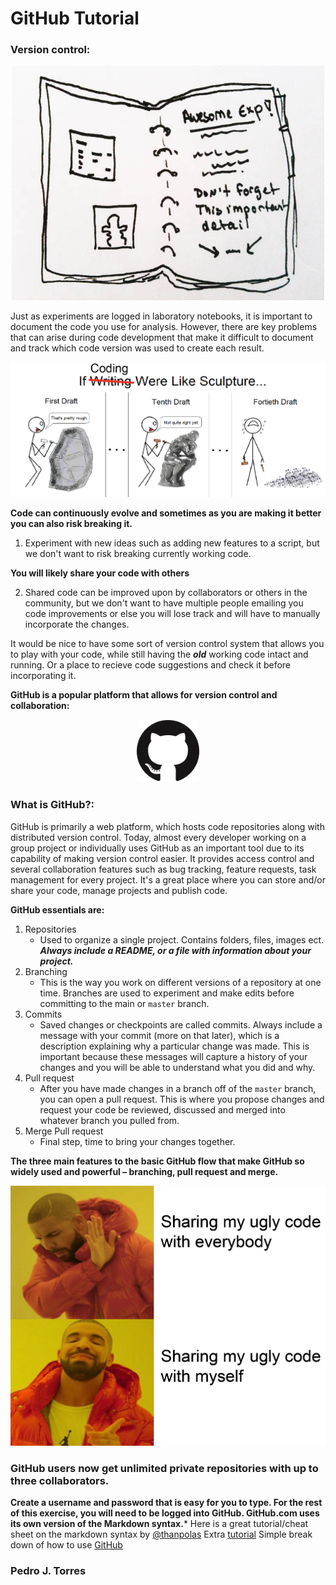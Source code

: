 # GitHub Tutorial

### Version control:
<p align="center">
 <img src="./figures/labnotebook.jpg" width="500">
</p>

Just as experiments are logged in laboratory notebooks, it is important to document the code you use for analysis. However, there are key problems that can arise during code development that make it difficult to document and track which code version was used to create each result. 

<p align="center">
 <img src="./figures/codevssculpture.png" width="700">
</p>

**Code can continuously evolve and sometimes as you are making it better you can also risk breaking it.**
1. Experiment with new ideas such as adding new features to a script, but we don't want to risk breaking currently working code.

**You will likely share your code with others**

2. Shared code can be improved upon by collaborators or others in the community, but we don't want to have multiple people emailing you code improvements or else you will lose track and will have to manually incorporate the changes.
 
It would be nice to have some sort of version control system that allows you to play with your code, while still having the ***old*** working code intact and running. Or a place to recieve code suggestions and check it before incorporating it.

**GitHub is a popular platform that allows for version control and collaboration:**
<p align="center">
 <img src="./figures/GitHub-Mark.png " width="100">
</p>

### What is GitHub?:
GitHub is primarily a web platform, which hosts code repositories along with distributed version control. Today, almost every developer working on a group project or individually uses GitHub as an important tool due to its capability of making version control easier. It provides access control and several collaboration features such as bug tracking, feature requests, task management for every project. It's a great place where you can store and/or share your code, manage projects and publish code. 

**GitHub essentials are:**
1. Repositories
    - Used to organize a single project. Contains folders, files, images ect. ***Always include a README, or a file with information about your project.*** 
2.  Branching
    - This is the way you work on different versions of a repository at one time. Branches are used to experiment and make edits before committing  to the main or ```master``` branch. 
3.  Commits
    - Saved changes or checkpoints are called commits. Always include a message with your commit (more on that later), which is a description explaining why a particular change was made. This is important because these messages will capture a history of your changes and you will be able to understand what you did and why.
4.  Pull request
    - After you have made changes in a branch off of the ```master``` branch, you can open a pull request. This is where you propose changes and request your code be reviewed, discussed and merged into whatever branch you pulled from.
4.  Merge Pull request
    - Final step, time to bring  your changes together.
   
**The three main features to the basic GitHub flow that make GitHub so widely used and powerful – branching, pull request and merge.** 
<p align="center">
 <img src="./figures/drake.png" width="550">
</p>

### GitHub users now get unlimited private repositories with up to three collaborators.


**Create a username and password that is easy for you to type. For the rest of this exercise, you will need to be logged into GitHub.
GitHub.com uses its own version of the Markdown syntax.***
Here is a great tutorial/cheat sheet on the markdown syntax by [@thanpolas](https://github.com/thanpolas/Practice/blob/master/Markdown-Cheatsheet.md)
Extra [tutorial](https://guides.github.com/activities/hello-world/)
Simple break down of how to use [GitHub](https://guides.github.com/introduction/flow/)

### Pedro J. Torres
